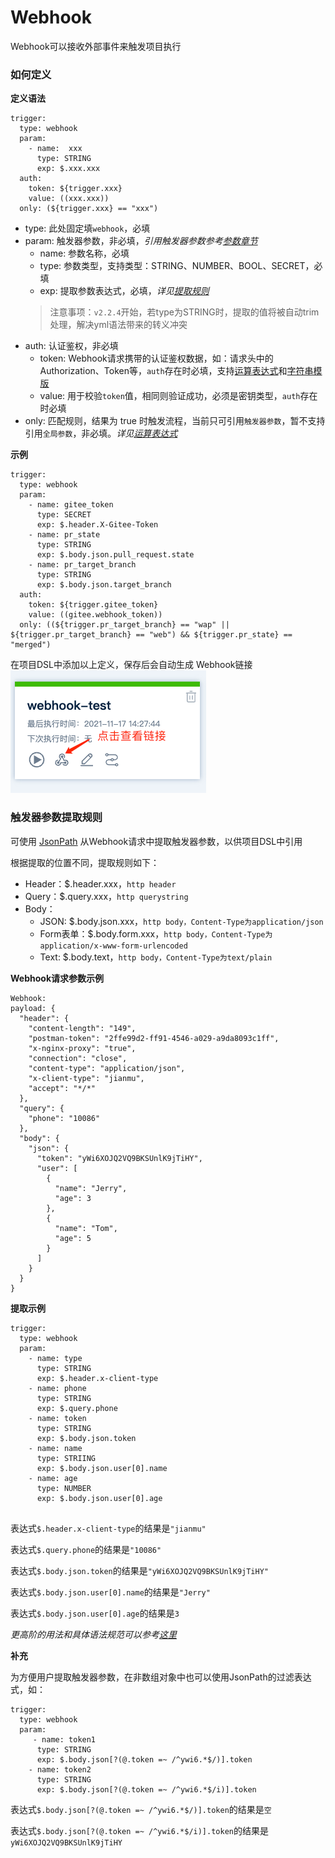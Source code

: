 # Webhook

Webhook可以接收外部事件来触发项目执行

### 如何定义

**定义语法**
```
trigger:
  type: webhook
  param:
    - name:  xxx
      type: STRING
      exp: $.xxx.xxx
  auth: 
    token: ${trigger.xxx}
    value: ((xxx.xxx))
  only: (${trigger.xxx} == "xxx")
```
* type: 此处固定填`webhook`，必填
* param: 触发器参数，非必填，*引用触发器参数参考[参数章节](vars.md)*
    * name: 参数名称，必填
    * type: 参数类型，支持类型：STRING、NUMBER、BOOL、SECRET，必填
    * exp: 提取参数表达式，必填，*详见[提取规则](#触发器参数提取规则)*
  > 注意事项：`v2.2.4`开始，若type为STRING时，提取的值将被自动trim处理，解决yml语法带来的转义冲突
* auth: 认证鉴权，非必填
    * token: Webhook请求携带的认证鉴权数据，如：请求头中的Authorization、Token等，`auth`存在时必填，支持[运算表达式](expression.md#运算表达式)和[字符串模版](expression.md#字符串模版)
    * value: 用于校验`token`值，相同则验证成功，必须是密钥类型，`auth`存在时必填
* only: 匹配规则，结果为 true 时触发流程，当前只可引用`触发器参数`，暂不支持引用`全局参数`，非必填。*详见[运算表达式](expression.md)*

**示例**
```
trigger:
  type: webhook
  param:
    - name: gitee_token
      type: SECRET
      exp: $.header.X-Gitee-Token
    - name: pr_state
      type: STRING
      exp: $.body.json.pull_request.state
    - name: pr_target_branch
      type: STRING
      exp: $.body.json.target_branch
  auth:
    token: ${trigger.gitee_token}
    value: ((gitee.webhook_token))
  only: ((${trigger.pr_target_branch} == "wap" || ${trigger.pr_target_branch} == "web") && ${trigger.pr_state} == "merged")
```
在项目DSL中添加以上定义，保存后会自动生成 Webhook链接
![view-webhook.png](./images/view-webhook.png)

### 触发器参数提取规则

可使用 [JsonPath](https://goessner.net/articles/JsonPath/) 从Webhook请求中提取触发器参数，以供项目DSL中引用

根据提取的位置不同，提取规则如下：

* Header：$.header.xxx，`http header`
* Query：$.query.xxx，`http querystring`
* Body：
  * JSON: $.body.json.xxx，`http body，Content-Type为application/json`
  * Form表单：$.body.form.xxx，`http body，Content-Type为application/x-www-form-urlencoded`
  * Text: $.body.text，`http body，Content-Type为text/plain`

**Webhook请求参数示例**
```
Webhook:
payload: {
  "header": {
    "content-length": "149",
    "postman-token": "2ffe99d2-ff91-4546-a029-a9da8093c1ff",
    "x-nginx-proxy": "true",
    "connection": "close",
    "content-type": "application/json",
    "x-client-type": "jianmu",
    "accept": "*/*"
  },
  "query": {
    "phone": "10086"
  },
  "body": {
    "json": {
      "token": "yWi6XOJQ2VQ9BKSUnlK9jTiHY",
      "user": [
        {
          "name": "Jerry",
          "age": 3
        },
        {
          "name": "Tom",
          "age": 5
        }
      ]
    }
  }
}
```

**提取示例**
```
trigger:
  type: webhook
  param:
    - name: type
      type: STRING
      exp: $.header.x-client-type
    - name: phone
      type: STRING
      exp: $.query.phone
    - name: token
      type: STRING
      exp: $.body.json.token
    - name: name
      type: STRIING
      exp: $.body.json.user[0].name
    - name: age
      type: NUMBER
      exp: $.body.json.user[0].age
    
```
表达式`$.header.x-client-type`的结果是`"jianmu"`

表达式`$.query.phone`的结果是`"10086"`

表达式`$.body.json.token`的结果是`"yWi6XOJQ2VQ9BKSUnlK9jTiHY"`

表达式`$.body.json.user[0].name`的结果是`"Jerry"`

表达式`$.body.json.user[0].age`的结果是`3`

*更高阶的用法和具体语法规范可以参考[这里](https://goessner.net/articles/JsonPath/)*

**补充**

为方便用户提取触发器参数，在非数组对象中也可以使用JsonPath的过滤表达式，如：
```
trigger:
  type: webhook
  param:
     - name: token1
      type: STRING
      exp: $.body.json[?(@.token =~ /^ywi6.*$/)].token
    - name: token2
      type: STRING
      exp: $.body.json[?(@.token =~ /^ywi6.*$/i)].token
```
表达式`$.body.json[?(@.token =~ /^ywi6.*$/)].token`的结果是`空`

表达式`$.body.json[?(@.token =~ /^ywi6.*$/i)].token`的结果是`yWi6XOJQ2VQ9BKSUnlK9jTiHY`
